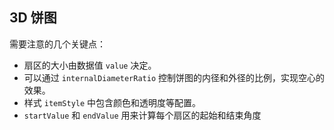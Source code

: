 ## 3D 饼图

需要注意的几个关键点：

- 扇区的大小由数据值 `value` 决定。
- 可以通过 `internalDiameterRatio` 控制饼图的内径和外径的比例，实现空心的效果。
- 样式 `itemStyle` 中包含颜色和透明度等配置。
- `startValue` 和 `endValue` 用来计算每个扇区的起始和结束角度
